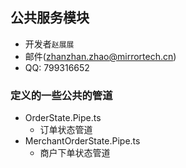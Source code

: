 ## 公共服务模块

- 开发者`赵展展`
- 邮件(zhanzhan.zhao@mirrortech.cn)
- QQ: 799316652

### 定义的一些公共的管道

- OrderState.Pipe.ts
  - 订单状态管道
- MerchantOrderState.Pipe.ts
  - 商户下单状态管道
